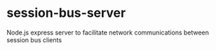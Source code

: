 # session-bus-server
Node.js express server to facilitate network communications between session bus clients
